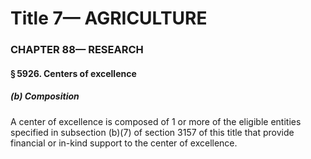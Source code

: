 
# Title 7— AGRICULTURE
### CHAPTER 88— RESEARCH
#### § 5926. Centers of excellence
##### (b) Composition

A center of excellence is composed of 1 or more of the eligible entities specified in subsection (b)(7) of section 3157 of this title that provide financial or in-kind support to the center of excellence.
